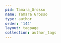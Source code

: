 ```yaml
---
pid: Tamara_Grosso
name: Tamara Grosso
type: author
order: '144'
layout: tagpage
collection: author_tags
---
```

